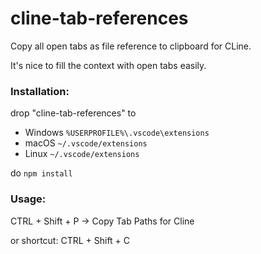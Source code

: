 # cline-tab-references
Copy all open tabs as file reference to clipboard for CLine.

It's nice to fill the context with open tabs easily.

### Installation:
drop "cline-tab-references" to
- Windows ```%USERPROFILE%\.vscode\extensions```
- macOS ```~/.vscode/extensions```
- Linux ```~/.vscode/extensions```
  
do ```npm install```

### Usage:
CTRL + Shift + P -> Copy Tab Paths for Cline

or shortcut: CTRL + Shift + C
